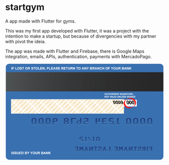 # startgym

A app made with Flutter for gyms.

This was my first app developed with Flutter, it was a project with the intention to make a startup, but because of divergencies with my partner with pivot the ideia.

The app was made with Flutter and Firebase, there is Google Maps integration, emails, APIs, authentication, payments with MercadoPago.

![alt text](https://github.com/MuriloRS/startgym_app/blob/master/images/back-card.png)
